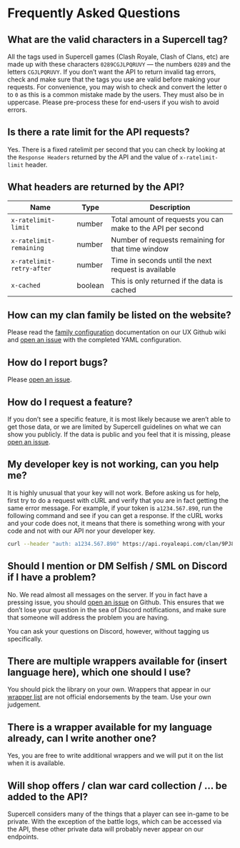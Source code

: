 # Frequently Asked Questions

## What are the valid characters in a Supercell tag?

All the tags used in Supercell games (Clash Royale, Clash of Clans, etc) are made up with these characters `0289CGJLPQRUVY` — the numbers `0289` and the letters `CGJLPQRUVY`. If you don’t want the API to return invalid tag errors, check and make sure that the tags you use are valid before making your requests. For convenience, you may wish to check and convert the letter `O` to `0` as this is a common mistake made by the users. They must also be in uppercase. Please pre-process these for end-users if you wish to avoid errors.

## Is there a rate limit for the API requests?

Yes. There is a fixed ratelimit per second that you can check by looking at the `Response Headers` returned by the API and the value of `x-ratelimit-limit` header.

## What headers are returned by the API?
Name | Type | Description
--- | --- | ---
`x-ratelimit-limit` | number | Total amount of requests you can make to the API per second
`x-ratelimit-remaining` | number | Number of requests remaining for that time window
`x-ratelimit-retry-after` | number | Time in seconds until the next request is available
`x-cached` | boolean | This is only returned if the data is cached

## How can my clan family be listed on the website?

Please read the [family configuration](https://github.com/RoyaleAPI/cr-api-ux/wiki/Family-Config) documentation on our UX Github wiki and [open an issue](https://github.com/RoyaleAPI/cr-api-ux/issues) with the completed YAML configuration.

## How do I report bugs?

Please [open an issue](https://github.com/RoyaleAPI/cr-api/issues).

## How do I request a feature?

If you don’t see a specific feature, it is most likely because we aren’t able to get those data, or we are limited by Supercell guidelines on what we can show you publicly. If the data is public and you feel that it is missing, please [open an issue](https://github.com/RoyaleAPI/cr-api/issues).

## My developer key is not working, can you help me?

It is highly unusual that your key will not work. Before asking us for help, first try to do a request with cURL and verify that you are in fact getting the same error message. For example, if your token is `a1234.567.890`, run the following command and see if you can get a response. If the cURL works and your code does not, it means that there is something wrong with your code and not with our API nor your developer key.

```bash
curl --header "auth: a1234.567.890" https://api.royaleapi.com/clan/9PJ82CRC
```

## Should I mention or DM Selfish / SML on Discord if I have a problem?

No. We read almost all messages on the server. If you in fact have a pressing issue, you should [open an issue](https://github.com/RoyaleAPI/cr-api/issues) on Github. This ensures that we don’t lose your question in the sea of Discord notifications, and make sure that someone will address the problem you are having.

You can ask your questions on Discord, however, without tagging us specifically.

## There are multiple wrappers available for (insert language here), which one should I use?

You should pick the library on your own. Wrappers that appear in our [wrapper list](/wrappers.md) are not official endorsements by the team. Use your own judgement.

## There is a wrapper available for my language already, can I write another one?

Yes, you are free to write additional wrappers and we will put it on the list when it is available.

## Will shop offers / clan war card collection / … be added to the API?

Supercell considers many of the things that a player can see in-game to be private. With the exception of the battle logs, which can be accessed via the API, these other private data will probably never appear on our endpoints.
